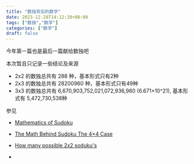 ```yaml
---
title: "数独背后的数学"
date: 2023-12-28T14:12:20+08:00
tags: ["数独","数学"]
categories: ["数学"]
draft: false
---
```

今年第一篇也是最后一篇献给数独吧

本次暂且只记录一些结论及来源

* 2x2 的数独总共有 288 种，基本形式只有2种
* 2x3 的数独总共有 28200960 种，基本形式只有49种
* 3x3 的数独总共有 6,670,903,752,021,072,936,960 (6.671×10^21), 基本形式有 5,472,730,538种

参见

* [Mathematics of Sudoku](https://en.wikipedia.org/wiki/Mathematics_of_Sudoku)

* [The Math Behind Sudoku
The 4×4 Case](https://pi.math.cornell.edu/~mec/Summer2009/Mahmood/Four.html)

* [
How many possible 2x2 soduku's](http://programmers.enjoysudoku.com/www.setbb.com/sudoku/viewtopic41e5.html?t=882&mforum=sudoku)

* [](https://downloads.hindawi.com/journals/ijct/2012/760310.pdf)